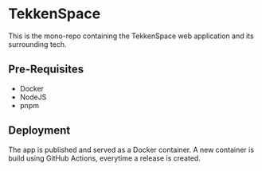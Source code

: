 # TekkenSpace
This is the mono-repo containing the TekkenSpace web application and its surrounding tech.

## Pre-Requisites
- Docker
- NodeJS
- pnpm

## Deployment
The app is published and served as a Docker container. A new container is build using GitHub Actions, everytime a release is created.

